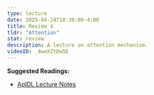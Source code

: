 ```yaml
---
type: lecture
date: 2025-04-24T18:30:00-4:00
title: Review 4
tldr: "Attention"
stat: review
description: A lecture on attention mechanism.
videoID: _4weXZtDw5E
---
```

**Suggested Readings:**
- [AplDL Lecture Notes](/static_files/presentations/lec.jpg)

